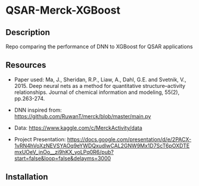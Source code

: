 # QSAR-Merck-XGBoost

## Description
Repo comparing the performance of DNN to XGBoost for QSAR applications

## Resources
- Paper used:
Ma, J., Sheridan, R.P., Liaw, A., Dahl, G.E. and Svetnik, V., 2015. Deep neural nets as a method for quantitative structure–activity relationships. Journal of chemical information and modeling, 55(2), pp.263-274.

- DNN inspired from:
https://github.com/RuwanT/merck/blob/master/main.py

- Data:
https://www.kaggle.com/c/MerckActivity/data

- Project Presentation:
https://docs.google.com/presentation/d/e/2PACX-1vRN4hVoXzNEVSYAOq9eYWDQxudlwCAL2GNW9Mx1D7ScT6pOXDTEmxUOeV_jnOo__zi9hKX_yoLPq0R6/pub?start=false&loop=false&delayms=3000

## Installation
